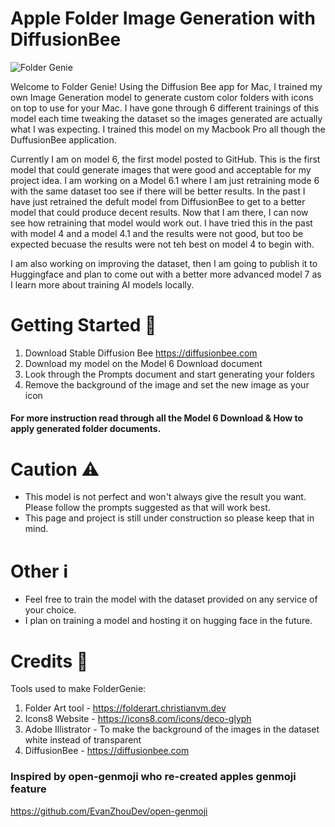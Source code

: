 # Apple Folder Image Generation with DiffusionBee
![Folder Genie](https://github.com/user-attachments/assets/48217771-4342-41ae-9a8a-a4e3cacab20e)

Welcome to Folder Genie!
Using the Diffusion Bee app for Mac, I trained my own Image Generation model to generate custom color folders with icons on top to use for your Mac. I have gone through 6 different trainings of this model each time tweaking the dataset so the images generated are actually what I was expecting. I trained this model on my Macbook Pro all though the DuffusionBee application.


Currently I am on model 6, the first model posted to GitHub. This is the first model that could generate images that were good and acceptable for my project idea. I am working on a Model 6.1 where I am just retraining mode 6 with the same dataset too see if there will be better results. In the past I have just retrained the defult model from DiffusionBee to get to a better model that could produce decent results. Now that I am there, I can now see how retraining that model would work out. I have tried this in the past with model 4 and a model 4.1 and the results were not good, but too be expected becuase the results were not teh best on model 4 to begin with.

I am also working on improving the dataset, then I am going to publish it to Huggingface and plan to come out with a better more advanced model 7 as I learn more about training AI models locally.

# Getting Started 🤖
1. Download Stable Diffusion Bee
       https://diffusionbee.com
2. Download my model on the Model 6 Download document
3. Look through the Prompts document and start generating your folders
4. Remove the background of the image and set the new image as your icon

#### For more instruction read through all the Model 6 Download & How to apply generated folder documents.

# Caution ⚠️
- This model is not perfect and won't always give the result you want. Please follow the prompts suggested as that will work best.
- This page and project is still under construction so please keep that in mind.

# Other ℹ️
- Feel free to train the model with the dataset provided on any service of your choice.
- I plan on training a model and hosting it on hugging face in the future.

# Credits 📣

Tools used to make FolderGenie:
1. Folder Art tool - https://folderart.christianvm.dev
2. Icons8 Website - https://icons8.com/icons/deco-glyph
3. Adobe Illistrator - To make the background of the images in the dataset white instead of transparent
4. DiffusionBee  - https://diffusionbee.com

### Inspired by open-genmoji who re-created apples genmoji feature

https://github.com/EvanZhouDev/open-genmoji
